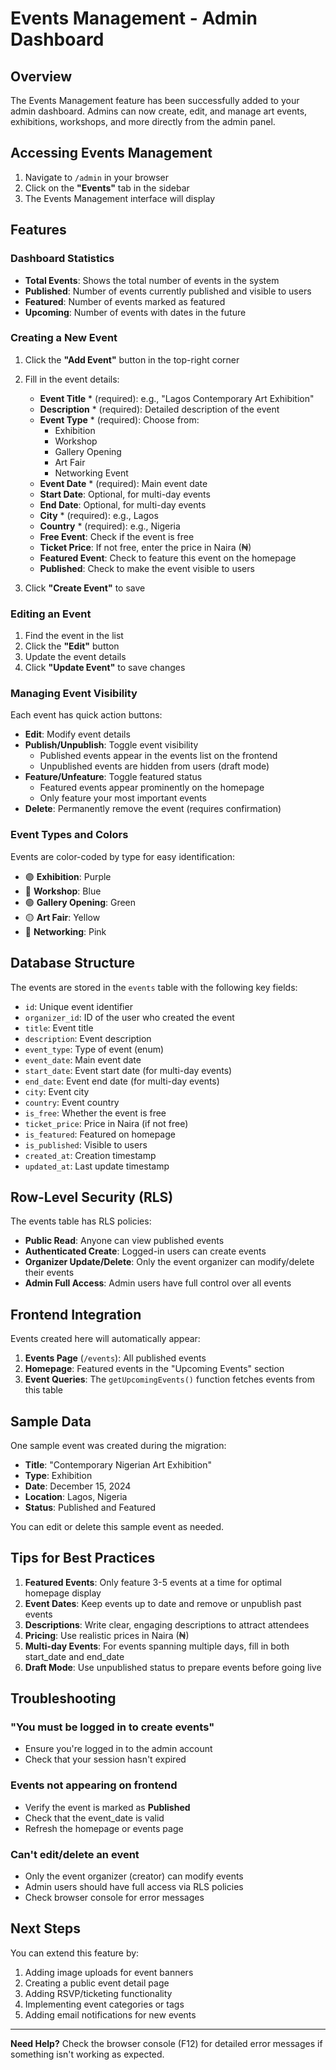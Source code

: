 # Events Management - Admin Dashboard

## Overview
The Events Management feature has been successfully added to your admin dashboard. Admins can now create, edit, and manage art events, exhibitions, workshops, and more directly from the admin panel.

## Accessing Events Management

1. Navigate to `/admin` in your browser
2. Click on the **"Events"** tab in the sidebar
3. The Events Management interface will display

## Features

### Dashboard Statistics
- **Total Events**: Shows the total number of events in the system
- **Published**: Number of events currently published and visible to users
- **Featured**: Number of events marked as featured
- **Upcoming**: Number of events with dates in the future

### Creating a New Event

1. Click the **"Add Event"** button in the top-right corner
2. Fill in the event details:
   - **Event Title** * (required): e.g., "Lagos Contemporary Art Exhibition"
   - **Description** * (required): Detailed description of the event
   - **Event Type** * (required): Choose from:
     - Exhibition
     - Workshop
     - Gallery Opening
     - Art Fair
     - Networking Event
   - **Event Date** * (required): Main event date
   - **Start Date**: Optional, for multi-day events
   - **End Date**: Optional, for multi-day events
   - **City** * (required): e.g., Lagos
   - **Country** * (required): e.g., Nigeria
   - **Free Event**: Check if the event is free
   - **Ticket Price**: If not free, enter the price in Naira (₦)
   - **Featured Event**: Check to feature this event on the homepage
   - **Published**: Check to make the event visible to users

3. Click **"Create Event"** to save

### Editing an Event

1. Find the event in the list
2. Click the **"Edit"** button
3. Update the event details
4. Click **"Update Event"** to save changes

### Managing Event Visibility

Each event has quick action buttons:

- **Edit**: Modify event details
- **Publish/Unpublish**: Toggle event visibility
  - Published events appear in the events list on the frontend
  - Unpublished events are hidden from users (draft mode)
- **Feature/Unfeature**: Toggle featured status
  - Featured events appear prominently on the homepage
  - Only feature your most important events
- **Delete**: Permanently remove the event (requires confirmation)

### Event Types and Colors

Events are color-coded by type for easy identification:

- 🟣 **Exhibition**: Purple
- 🔵 **Workshop**: Blue
- 🟢 **Gallery Opening**: Green
- 🟡 **Art Fair**: Yellow
- 🩷 **Networking**: Pink

## Database Structure

The events are stored in the `events` table with the following key fields:

- `id`: Unique event identifier
- `organizer_id`: ID of the user who created the event
- `title`: Event title
- `description`: Event description
- `event_type`: Type of event (enum)
- `event_date`: Main event date
- `start_date`: Event start date (for multi-day events)
- `end_date`: Event end date (for multi-day events)
- `city`: Event city
- `country`: Event country
- `is_free`: Whether the event is free
- `ticket_price`: Price in Naira (if not free)
- `is_featured`: Featured on homepage
- `is_published`: Visible to users
- `created_at`: Creation timestamp
- `updated_at`: Last update timestamp

## Row-Level Security (RLS)

The events table has RLS policies:

- **Public Read**: Anyone can view published events
- **Authenticated Create**: Logged-in users can create events
- **Organizer Update/Delete**: Only the event organizer can modify/delete their events
- **Admin Full Access**: Admin users have full control over all events

## Frontend Integration

Events created here will automatically appear:

1. **Events Page** (`/events`): All published events
2. **Homepage**: Featured events in the "Upcoming Events" section
3. **Event Queries**: The `getUpcomingEvents()` function fetches events from this table

## Sample Data

One sample event was created during the migration:

- **Title**: "Contemporary Nigerian Art Exhibition"
- **Type**: Exhibition
- **Date**: December 15, 2024
- **Location**: Lagos, Nigeria
- **Status**: Published and Featured

You can edit or delete this sample event as needed.

## Tips for Best Practices

1. **Featured Events**: Only feature 3-5 events at a time for optimal homepage display
2. **Event Dates**: Keep events up to date and remove or unpublish past events
3. **Descriptions**: Write clear, engaging descriptions to attract attendees
4. **Pricing**: Use realistic prices in Naira (₦)
5. **Multi-day Events**: For events spanning multiple days, fill in both start_date and end_date
6. **Draft Mode**: Use unpublished status to prepare events before going live

## Troubleshooting

### "You must be logged in to create events"
- Ensure you're logged in to the admin account
- Check that your session hasn't expired

### Events not appearing on frontend
- Verify the event is marked as **Published**
- Check that the event_date is valid
- Refresh the homepage or events page

### Can't edit/delete an event
- Only the event organizer (creator) can modify events
- Admin users should have full access via RLS policies
- Check browser console for error messages

## Next Steps

You can extend this feature by:

1. Adding image uploads for event banners
2. Creating a public event detail page
3. Adding RSVP/ticketing functionality
4. Implementing event categories or tags
5. Adding email notifications for new events

---

**Need Help?**
Check the browser console (F12) for detailed error messages if something isn't working as expected.
